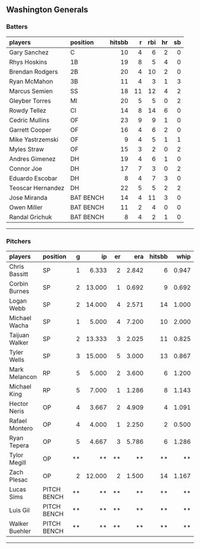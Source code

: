 ## Washington Generals

### Batters

 
|players           |position  | hitsbb|  r| rbi| hr| sb| 
|:-----------------|:---------|------:|--:|---:|--:|--:| 
|Gary Sanchez      |C         |     10|  4|   6|  2|  0| 
|Rhys Hoskins      |1B        |     19|  8|   5|  4|  0| 
|Brendan Rodgers   |2B        |     20|  4|  10|  2|  0| 
|Ryan McMahon      |3B        |     11|  4|   3|  1|  3| 
|Marcus Semien     |SS        |     18| 11|  12|  4|  2| 
|Gleyber Torres    |MI        |     20|  5|   5|  0|  2| 
|Rowdy Tellez      |CI        |     14|  8|  14|  6|  0| 
|Cedric Mullins    |OF        |     23|  9|   9|  1|  0| 
|Garrett Cooper    |OF        |     16|  4|   6|  2|  0| 
|Mike Yastrzemski  |OF        |      9|  4|   5|  1|  1| 
|Myles Straw       |OF        |     15|  3|   2|  0|  2| 
|Andres Gimenez    |DH        |     19|  4|   6|  1|  0| 
|Connor Joe        |DH        |     17|  7|   3|  0|  2| 
|Eduardo Escobar   |DH        |      8|  4|   7|  3|  0| 
|Teoscar Hernandez |DH        |     22|  5|   5|  2|  2| 
|Jose Miranda      |BAT BENCH |     14|  4|  11|  3|  0| 
|Owen Miller       |BAT BENCH |     11|  2|   4|  0|  0| 
|Randal Grichuk    |BAT BENCH |      8|  4|   2|  1|  0| 


* * *

### Pitchers

 
|players        |position    |  g|     ip| er|   era| hitsbb|  whip| so|  w| sv| 
|:--------------|:-----------|--:|------:|--:|-----:|------:|-----:|--:|--:|--:| 
|Chris Bassitt  |SP          |  1|  6.333|  2| 2.842|      6| 0.947|  3|  0|  0| 
|Corbin Burnes  |SP          |  2| 13.000|  1| 0.692|      9| 0.692| 15|  1|  0| 
|Logan Webb     |SP          |  2| 14.000|  4| 2.571|     14| 1.000|  7|  0|  0| 
|Michael Wacha  |SP          |  1|  5.000|  4| 7.200|     10| 2.000|  2|  0|  0| 
|Taijuan Walker |SP          |  2| 13.333|  3| 2.025|     11| 0.825| 12|  1|  0| 
|Tyler Wells    |SP          |  3| 15.000|  5| 3.000|     13| 0.867| 13|  2|  0| 
|Mark Melancon  |RP          |  5|  5.000|  2| 3.600|      6| 1.200|  7|  1|  0| 
|Michael King   |RP          |  5|  7.000|  1| 1.286|      8| 1.143|  9|  1|  0| 
|Hector Neris   |OP          |  4|  3.667|  2| 4.909|      4| 1.091|  3|  0|  0| 
|Rafael Montero |OP          |  4|  4.000|  1| 2.250|      2| 0.500|  8|  0|  1| 
|Ryan Tepera    |OP          |  5|  4.667|  3| 5.786|      6| 1.286|  3|  0|  0| 
|Tylor Megill   |OP          | **|     **| **|    **|     **|    **| **| **| **| 
|Zach Plesac    |OP          |  2| 12.000|  2| 1.500|     14| 1.167| 10|  0|  0| 
|Lucas Sims     |PITCH BENCH | **|     **| **|    **|     **|    **| **| **| **| 
|Luis Gil       |PITCH BENCH | **|     **| **|    **|     **|    **| **| **| **| 
|Walker Buehler |PITCH BENCH | **|     **| **|    **|     **|    **| **| **| **| 


* * *


